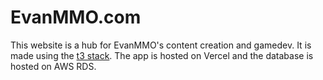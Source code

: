 # EvanMMO.com

This website is a hub for EvanMMO's content creation and gamedev. It is made using the [t3 stack](https://create.t3.gg/). The app is hosted on Vercel and the database is hosted on AWS RDS.